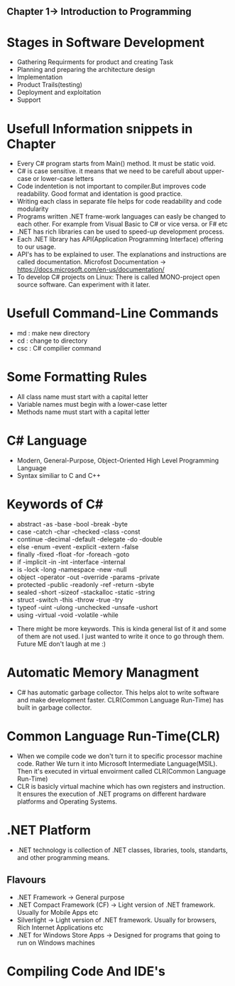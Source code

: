 ## Chapter 1-> Introduction to Programming

# Stages in Software Development

- Gathering Requirments for product and creating Task
- Planning and preparing the architecture design
- Implementation
- Product Trails(testing)
- Deployment and exploitation
- Support

# Usefull Information snippets in Chapter
- Every C# program starts from Main() method. It must be static void.
- C# is case sensitive. it means that we need to be carefull about upper-case or lower-case letters
- Code indentetion is not important to compiler.But improves code readability. Good format and identation is good practice.
- Writing each class in separate file helps for code readability and code modularity
- Programs written .NET frame-work languages can easly be changed to each other. For example from Visual Basic to C# or vice versa. or F# etc
- .NET has rich libraries can be used to speed-up development process.
- Each .NET library has API(Application Programming Interface) offering to our usage.
- API's has to be explained to user. The explanations and instructions are called documentation. Microfost Documentation -> https://docs.microsoft.com/en-us/documentation/
- To develop C# projects on Linux: There is called MONO-project open source software. Can experiment with it later.

# Usefull Command-Line Commands
- md : make new directory
- cd : change to directory
- csc : C# compilier command

# Some Formatting Rules
- All class name must start with a capital letter
- Variable names must begin with a lower-case letter
- Methods name must start with a capital letter

# C# Language
- Modern, General-Purpose, Object-Oriented High Level Programming Language
- Syntax similiar to C and C++

# Keywords of C#
- abstract      -as             -base           -bool           -break      -byte
- case          -catch          -char           -checked        -class      -const
- continue      -decimal        -default        -delegate       -do         -double
- else          -enum           -event          -explicit       -extern     -false
- finally       -fixed          -float          -for            -foreach    -goto
- if            -implicit       -in             -int            -interface  -internal
- is            -lock           -long           -namespace      -new        -null
- object        -operator       -out            -override       -params     -private
- protected     -public         -readonly       -ref            -return     -sbyte
- sealed        -short          -sizeof         -stackalloc     -static     -string
- struct        -switch         -this           -throw          -true       -try
- typeof        -uint           -ulong          -unchecked      -unsafe     -ushort
- using         -virtual        -void           -volatile       -while

* There might be more keywords. This is kinda general list of it and some of them are not used. I just wanted to write it once to go through them. Future ME don't laugh at me :)

# Automatic Memory Managment
- C# has automatic garbage collector. This helps alot to write software and make development faster. CLR(Common Language Run-Time) has built in garbage collector.

# Common Language Run-Time(CLR)
- When we compile code we don't turn it to specific processor machine code. Rather We turn it into Microsoft Intermediate Language(MSIL).
Then it's executed in virtual envoirment called CLR(Common Language Run-Time)
- CLR is basicly virtual machine which has own registers and instruction. It ensures the execution of .NET programs on different hardware platforms and Operating Systems.

# .NET Platform
- .NET technology is collection of .NET classes, libraries, tools, standarts, and other programming means.
## Flavours
- .NET Framework -> General purpose
- .NET Compact Framework (CF) -> Light version of .NET framework. Usually for Mobile Apps etc
- Silverlight -> Light version of .NET framework. Usually for browsers, Rich Internet Applications etc
- .NET for Windows Store Apps -> Designed for programs that going to run on Windows machines

# Compiling Code And IDE's
